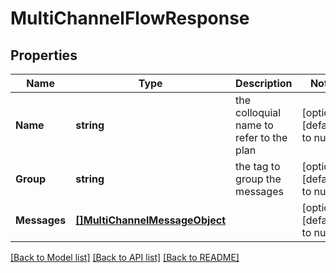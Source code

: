 # MultiChannelFlowResponse

## Properties
Name | Type | Description | Notes
------------ | ------------- | ------------- | -------------
**Name** | **string** | the colloquial name to refer to the plan | [optional] [default to null]
**Group** | **string** | the tag to group the messages | [optional] [default to null]
**Messages** | [**[]MultiChannelMessageObject**](MultiChannelMessageObject.md) |  | [optional] [default to null]

[[Back to Model list]](../README.md#documentation-for-models) [[Back to API list]](../README.md#documentation-for-api-endpoints) [[Back to README]](../README.md)

